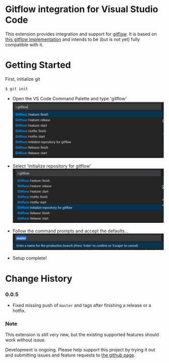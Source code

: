 # Gitflow integration for Visual Studio Code

This extension provides integration and support for [gitflow](http://nvie.com/posts/a-successful-git-branching-model/).
It is based on [this gitflow implementation](https://github.com/nvie/gitflow)
and intends to be (but is not yet) fully compatible with it.

# Getting Started
First, initialize git
```sh
$ git init
```
- Open the VS Code Command Palette and type 'gitflow'
![Opening example](res/gitflow.png)

- Select 'Initialize repository for gitflow'
![Initializing Git Flow](res/Step1.png)

- Follow the command prompts and accept the defaults...
![Defaults](res/defaults.PNG)

- Setup complete! 


# Change History

### 0.0.5

- Fixed missing push of ``master`` and tags after finishing a release or a
  hotfix.

### Note

This extension is still very new, but the existing supported features should work
without issue.

Development is ongoing. Please help support this project by trying it out
and submitting issues and feature requests to [the github page](https://github.com/vector-of-bool/vscode-gitflow).
